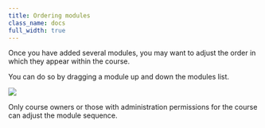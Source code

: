 ```yaml
---
title: Ordering modules
class_name: docs
full_width: true
---
```


Once you have added several modules, you may want to adjust the order in which they appear within the course.

You can do so by dragging a module up and down the modules list.

![](docs/education/modules-drag.png)

Only course owners or those with administration permissions for the course can adjust the  module sequence.
